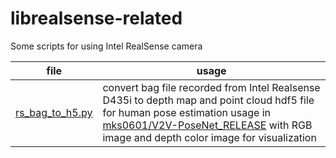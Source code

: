 # librealsense-related
Some scripts for using Intel RealSense camera

|file |usage|
|-----|-----|
|[rs_bag_to_h5.py](rs_bag_to_h5.py)|convert bag file recorded from Intel Realsense D435i to depth map and point cloud hdf5 file for human pose estimation usage in [mks0601/V2V-PoseNet_RELEASE](https://github.com/mks0601/V2V-PoseNet_RELEASE) with RGB image and depth color image for visualization |
